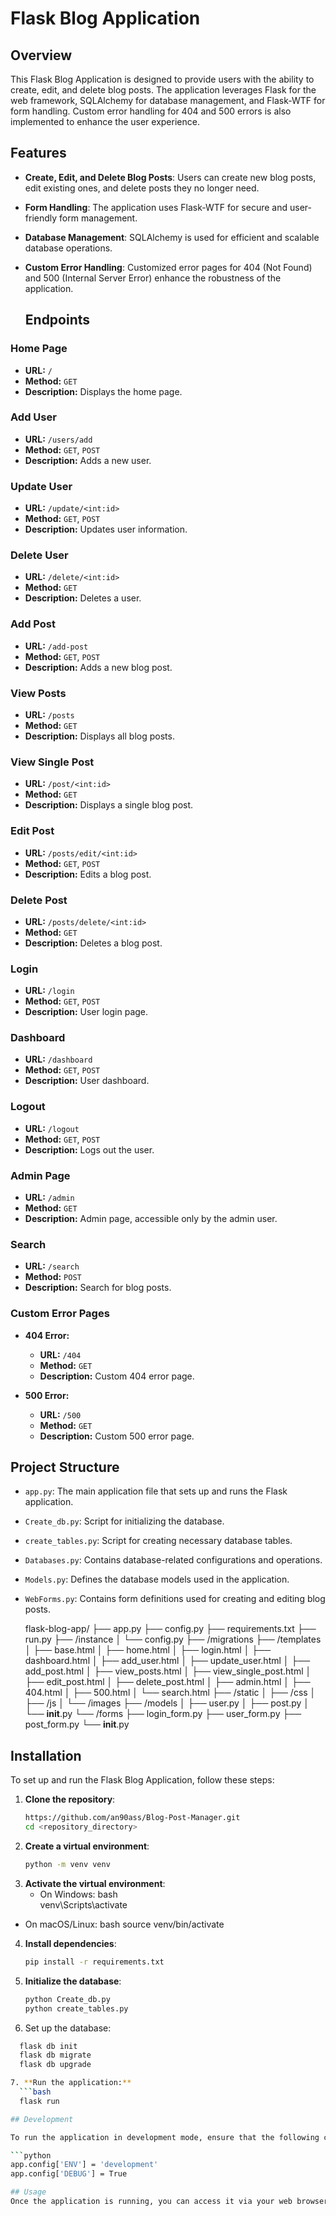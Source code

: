 # Flask Blog Application

## Overview

This Flask Blog Application is designed to provide users with the ability to create, edit, and delete blog posts. The application leverages Flask for the web framework, SQLAlchemy for database management, and Flask-WTF for form handling. Custom error handling for 404 and 500 errors is also implemented to enhance the user experience.

## Features

- **Create, Edit, and Delete Blog Posts**: Users can create new blog posts, edit existing ones, and delete posts they no longer need.
- **Form Handling**: The application uses Flask-WTF for secure and user-friendly form management.
- **Database Management**: SQLAlchemy is used for efficient and scalable database operations.
- **Custom Error Handling**: Customized error pages for 404 (Not Found) and 500 (Internal Server Error) enhance the robustness of the application.

  ## Endpoints

### Home Page
- **URL:** `/`
- **Method:** `GET`
- **Description:** Displays the home page.

### Add User
- **URL:** `/users/add`
- **Method:** `GET`, `POST`
- **Description:** Adds a new user.

### Update User
- **URL:** `/update/<int:id>`
- **Method:** `GET`, `POST`
- **Description:** Updates user information.

### Delete User
- **URL:** `/delete/<int:id>`
- **Method:** `GET`
- **Description:** Deletes a user.

### Add Post
- **URL:** `/add-post`
- **Method:** `GET`, `POST`
- **Description:** Adds a new blog post.

### View Posts
- **URL:** `/posts`
- **Method:** `GET`
- **Description:** Displays all blog posts.

### View Single Post
- **URL:** `/post/<int:id>`
- **Method:** `GET`
- **Description:** Displays a single blog post.

### Edit Post
- **URL:** `/posts/edit/<int:id>`
- **Method:** `GET`, `POST`
- **Description:** Edits a blog post.

### Delete Post
- **URL:** `/posts/delete/<int:id>`
- **Method:** `GET`
- **Description:** Deletes a blog post.

### Login
- **URL:** `/login`
- **Method:** `GET`, `POST`
- **Description:** User login page.

### Dashboard
- **URL:** `/dashboard`
- **Method:** `GET`, `POST`
- **Description:** User dashboard.

### Logout
- **URL:** `/logout`
- **Method:** `GET`, `POST`
- **Description:** Logs out the user.

### Admin Page
- **URL:** `/admin`
- **Method:** `GET`
- **Description:** Admin page, accessible only by the admin user.

### Search
- **URL:** `/search`
- **Method:** `POST`
- **Description:** Search for blog posts.

### Custom Error Pages
- **404 Error:**
  - **URL:** `/404`
  - **Method:** `GET`
  - **Description:** Custom 404 error page.

- **500 Error:**
  - **URL:** `/500`
  - **Method:** `GET`
  - **Description:** Custom 500 error page.


## Project Structure

- `app.py`: The main application file that sets up and runs the Flask application.
- `Create_db.py`: Script for initializing the database.
- `create_tables.py`: Script for creating necessary database tables.
- `Databases.py`: Contains database-related configurations and operations.
- `Models.py`: Defines the database models used in the application.
- `WebForms.py`: Contains form definitions used for creating and editing blog posts.
  
  flask-blog-app/
├── app.py
├── config.py
├── requirements.txt
├── run.py
├── /instance
│   └── config.py
├── /migrations
├── /templates
│   ├── base.html
│   ├── home.html
│   ├── login.html
│   ├── dashboard.html
│   ├── add_user.html
│   ├── update_user.html
│   ├── add_post.html
│   ├── view_posts.html
│   ├── view_single_post.html
│   ├── edit_post.html
│   ├── delete_post.html
│   ├── admin.html
│   ├── 404.html
│   ├── 500.html
│   └── search.html
├── /static
│   ├── /css
│   ├── /js
│   └── /images
├── /models
│   ├── user.py
│   ├── post.py
│   └── __init__.py
└── /forms
    ├── login_form.py
    ├── user_form.py
    ├── post_form.py
    └── __init__.py


## Installation

To set up and run the Flask Blog Application, follow these steps:

1. **Clone the repository**:
   ```bash
   https://github.com/an90ass/Blog-Post-Manager.git
   cd <repository_directory>
2. **Create a virtual environment**:
    ```bash
    python -m venv venv
3. **Activate the virtual environment**:
   - On Windows:
    bash    
    venv\Scripts\activate

  - On macOS/Linux:
    bash
    source venv/bin/activate
4. **Install dependencies**:
    ```bash
    pip install -r requirements.txt
5. **Initialize the database**:
    ```bash
    python Create_db.py
    python create_tables.py

6. Set up the database:
 ```bash
   flask db init
   flask db migrate
   flask db upgrade

7. **Run the application:**
   ```bash
   flask run

## Development

To run the application in development mode, ensure that the following configurations are set in `app.py`:

```python
app.config['ENV'] = 'development'
app.config['DEBUG'] = True

## Usage
Once the application is running, you can access it via your web browser at http://localhost:5000. From there, you can create, edit, and delete blog posts using the provided forms.
   

    
    


   

   
